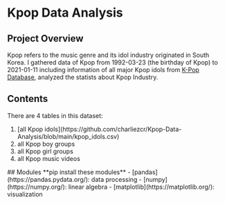 # Kpop Data Analysis
## Project Overview
Kpop refers to the music genre and its idol industry originated in South Korea. I gathered data of Kpop from 1992-03-23 (the birthday of Kpop) to 2021-01-11 including information of all major Kpop idols from [K-Pop Database](https://dbkpop.com/), analyzed the statists about Kpop Industry.
## Contents
There are 4 tables in this dataset:
<ol>
    <li>[all Kpop idols](https://github.com/charliezcr/Kpop-Data-Analysis/blob/main/kpop_idols.csv)</li>
    <li>all Kpop boy groups</li>
    <li>all Kpop girl groups</li>
    <li>all Kpop music videos</li>
</ol>
## Modules
**pip install these modules**
- [pandas](https://pandas.pydata.org/): data processing
- [numpy](https://numpy.org/): linear algebra
- [matplotlib](https://matplotlib.org/): visualization
